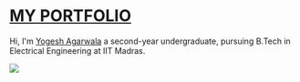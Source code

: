 # [MY PORTFOLIO](http://yogeshiitm.github.io/)
Hi, I'm [Yogesh Agarwala](http://yogeshiitm.github.io/) a second-year undergraduate, pursuing B.Tech in Electrical Engineering at IIT Madras.

![](http://yogeshiitm.github.io/images/website.jpg)
